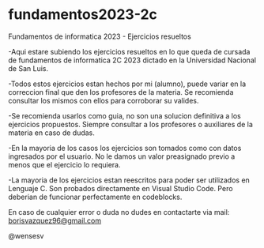 # fundamentos2023-2c
Fundamentos de informatica 2023 - Ejercicios resueltos

-Aqui estare subiendo los ejercicios resueltos en lo que queda de cursada de fundamentos de informatica 2C 2023 dictado en la Universidad Nacional de San Luis.

-Todos estos ejercicios estan hechos por mi (alumno), puede variar en la correccion final que den los profesores de la materia. Se recomienda consultar los mismos con ellos para corroborar su valides.

-Se recomienda usarlos como guia, no son una solucion definitiva a los ejercicios propuestos. Siempre consultar a los profesores o auxiliares de la materia en caso de dudas.

-En la mayoria de los casos los ejercicios son tomados como con datos ingresados por el usuario. No le damos un valor preasignado previo a menos que el ejercicio lo requiera.

-La mayoria de los ejercicios estan reescritos para poder ser utilizados en Lenguaje C. Son probados directamente en Visual Studio Code. Pero deberian de funcionar perfectamente en codeblocks.

En caso de cualquier error o duda no dudes en contactarte via mail: borisvazquez96@gmail.com

@wensesv
